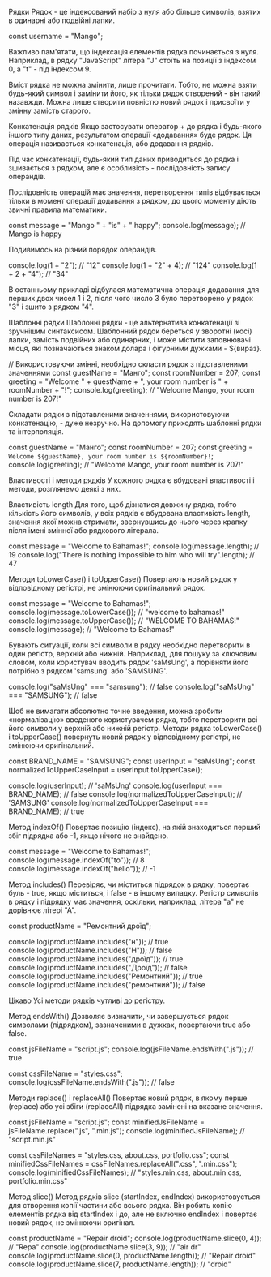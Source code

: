 Рядки
Рядок - це індексований набір з нуля або більше символів, взятих в одинарні або подвійні лапки.

const username = "Mango";

Важливо пам'ятати, що індексація елементів рядка починається з нуля. Наприклад, в рядку "JavaScript" літера "J" стоїть на позиції з індексом 0, а "t" - під індексом 9.

Вміст рядка не можна змінити, лише прочитати. Тобто, не можна взяти будь-який символ і замінити його, як тільки рядок створений - він такий назавжди. Можна лише створити повністю новий рядок і присвоїти у змінну замість старого.

Конкатенація рядків
Якщо застосувати оператор + до рядка і будь-якого іншого типу даних, результатом операції «додавання» буде рядок. Ця операція називається конкатенація, або додавання рядків.

Під час конкатенації, будь-який тип даних приводиться до рядка і зшивається з рядком, але є особливість - послідовність запису операндів.

Послідовність операцій має значення, перетворення типів відбувається тільки в момент операції додавання з рядком, до цього моменту діють звичні правила математики.

const message = "Mango " + "is" + " happy";
console.log(message); // Mango is happy

Подивимось на різний порядок операндів.

console.log(1 + "2"); // "12"
console.log(1 + "2" + 4); // "124"
console.log(1 + 2 + "4"); // "34"

В останньому прикладі відбулася математична операція додавання для перших двох чисел 1 і 2, після чого число 3 було перетворено у рядок "3" і зшито з рядком "4".

Шаблонні рядки
Шаблонні рядки - це альтернатива конкатенації зі зручнішим синтаксисом. Шаблонний рядок береться у зворотні (косі) лапки, замість подвійних або одинарних, і може містити заповнювачі місця, які позначаються знаком долара і фігурними дужками - ${вираз}.

// Використовуючи змінні, необхідно скласти рядок з підставленими значеннями
const guestName = "Манго";
const roomNumber = 207;
const greeting =
  "Welcome " + guestName + ", your room number is " + roomNumber + "!";
console.log(greeting); // "Welcome Mango, your room number is 207!"

Складати рядки з підставленими значеннями, використовуючи конкатенацію, - дуже незручно. На допомогу приходять шаблонні рядки та інтерполяція.

const guestName = "Манго";
const roomNumber = 207;
const greeting = `Welcome ${guestName}, your room number is ${roomNumber}!`;
console.log(greeting); // "Welcome Mango, your room number is 207!"

Властивості і методи рядків
У кожного рядка є вбудовані властивості і методи, розглянемо деякі з них.

Властивість length
Для того, щоб дізнатися довжину рядка, тобто кількість його символів, у всіх рядків є вбудована властивість length, значення якої можна отримати, звернувшись до нього через крапку після імені змінної або рядкового літерала.

const message = "Welcome to Bahamas!";
console.log(message.length); // 19
console.log("There is nothing impossible to him who will try".length); // 47

Методи toLowerCase() і toUpperCase()
Повертають новий рядок у відповідному регістрі, не змінюючи оригінальний рядок.

const message = "Welcome to Bahamas!";
console.log(message.toLowerCase()); // "welcome to bahamas!"
console.log(message.toUpperCase()); // "WELCOME TO BAHAMAS!"
console.log(message); // "Welcome to Bahamas!"

Бувають ситуації, коли всі символи в рядку необхідно перетворити в один регістр, верхній або нижній. Наприклад, для пошуку за ключовим словом, коли користувач вводить рядок 'saMsUng', а порівняти його потрібно з рядком 'samsung' або 'SAMSUNG'.

console.log("saMsUng" === "samsung"); // false
console.log("saMsUng" === "SAMSUNG"); // false

Щоб не вимагати абсолютно точне введення, можна зробити «нормалізацію» введеного користувачем рядка, тобто перетворити всі його символи у верхній або нижній регістр. Методи рядка toLowerCase() і toUpperCase() повернуть новий рядок у відповідному регістрі, не змінюючи оригінальний.

const BRAND_NAME = "SAMSUNG";
const userInput = "saMsUng";
const normalizedToUpperCaseInput = userInput.toUpperCase();

console.log(userInput); // 'saMsUng'
console.log(userInput === BRAND_NAME); // false
console.log(normalizedToUpperCaseInput); // 'SAMSUNG'
console.log(normalizedToUpperCaseInput === BRAND_NAME); // true

Метод indexOf()
Повертає позицію (індекс), на якій знаходиться перший збіг підрядка або -1, якщо нічого не знайдено.

const message = "Welcome to Bahamas!";
console.log(message.indexOf("to")); // 8
console.log(message.indexOf("hello")); // -1

Метод includes()
Перевіряє, чи міститься підрядок в рядку, повертає буль - true, якщо міститься, і false - в іншому випадку. Регістр символів в рядку і підрядку має значення, оскільки, наприклад, літера "a" не дорівнює літері "А".

const productName = "Ремонтний дроїд";

console.log(productName.includes("н")); // true
console.log(productName.includes("Н")); // false
console.log(productName.includes("дроїд")); // true
console.log(productName.includes("Дроїд")); // false
console.log(productName.includes("Ремонтний")); // true
console.log(productName.includes("ремонтний")); // false

Цікаво
Усі методи рядків чутливі до регістру.

Метод endsWith()
Дозволяє визначити, чи завершується рядок символами (підрядком), зазначеними в дужках, повертаючи true або false.

const jsFileName = "script.js";
console.log(jsFileName.endsWith(".js")); // true

const cssFileName = "styles.css";
console.log(cssFileName.endsWith(".js")); // false

Методи replace() і replaceAll()
Повертає новий рядок, в якому перше (replace) або усі збіги (replaceAll) підрядка замінені на вказане значення.

const jsFileName = "script.js";
const minifiedJsFileName = jsFileName.replace(".js", ".min.js");
console.log(minifiedJsFileName); // "script.min.js"

const cssFileNames = "styles.css, about.css, portfolio.css";
const minifiedCssFileNames = cssFileNames.replaceAll(".css", ".min.css");
console.log(minifiedCssFileNames); // "styles.min.css, about.min.css, portfolio.min.css"

Метод slice()
Метод рядків slice (startIndex, endIndex) використовується для створення копії частини або всього рядка. Він робить копію елементів рядка від startIndex і до, але не включно endIndex і повертає новий рядок, не змінюючи оригінал.

const productName = "Repair droid";
console.log(productName.slice(0, 4)); // "Repa"
console.log(productName.slice(3, 9)); // "air dr"
console.log(productName.slice(0, productName.length)); // "Repair droid"
console.log(productName.slice(7, productName.length)); // "droid"